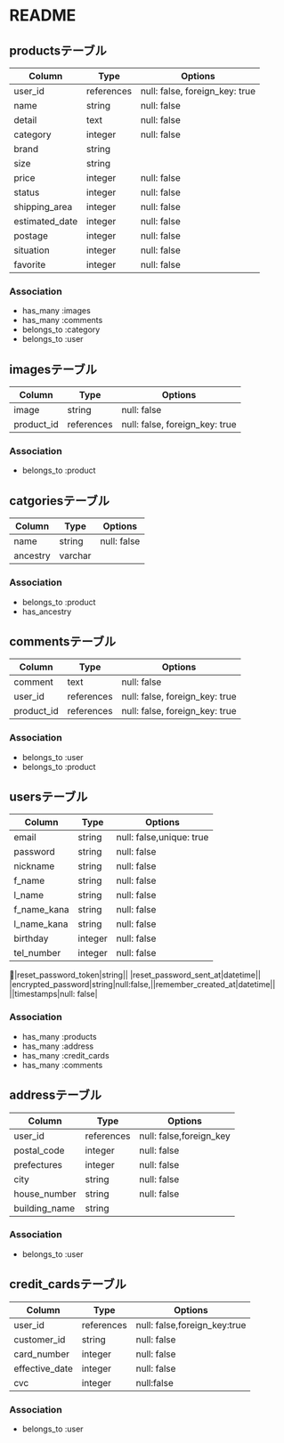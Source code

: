 # README

## productsテーブル
|Column|Type|Options|
|------|----|-------|
|user_id|references|null: false, foreign_key: true|
|name|string|null: false|
|detail|text|null: false|
|category|integer|null: false|
|brand|string|
|size|string|
|price|integer|null: false|
|status|integer|null: false|
|shipping_area|integer|null: false|
|estimated_date|integer|null: false|
|postage|integer|null: false|
|situation|integer|null: false|
|favorite|integer|null: false|

### Association
- has_many :images
- has_many :comments
- belongs_to :category
- belongs_to :user

## imagesテーブル
|Column|Type|Options|
|------|----|-------|
|image|string|null: false|
|product_id|references|null: false, foreign_key: true|

### Association
- belongs_to :product

## catgoriesテーブル
|Column|Type|Options|
|------|----|-------|
|name|string|null: false|
|ancestry|varchar|

### Association
- belongs_to :product
- has_ancestry

## commentsテーブル
|Column|Type|Options|
|------|----|-------|
|comment|text|null: false|
|user_id|references|null: false, foreign_key: true|
|product_id|references|null: false, foreign_key: true|

### Association
- belongs_to :user
- belongs_to :product

## usersテーブル
|Column|Type|Options|
|------|----|-------|
|email|string|null: false,unique: true|
|password|string|null: false|
|nickname|string|null: false|
|f_name|string|null: false|
|l_name|string|null: false|
|f_name_kana|string|null: false|
|l_name_kana|string|null: false|
|birthday|integer|null: false|
|tel_number|integer|null: false|
<!-- 以下はdevise導入時分 -->
|reset_password_token|string||
|reset_password_sent_at|datetime||
|encrypted_password|string|null:false,||remember_created_at|datetime||
||timestamps|null: false|

### Association
- has_many :products
- has_many :address
- has_many :credit_cards
- has_many :comments

## addressテーブル
|Column|Type|Options|
|------|----|-------|
|user_id|references|null: false,foreign_key|
|postal_code|integer|null: false|
|prefectures|integer|null: false|
|city|string|null: false|
|house_number|string|null: false|
|building_name|string|

### Association
- belongs_to :user

## credit_cardsテーブル
|Column|Type|Options|
|------|----|-------|
|user_id|references|null: false,foreign_key:true|
|customer_id|string|null: false|
|card_number|integer|null: false|
|effective_date|integer|null: false|
|cvc|integer|null:false|

### Association
- belongs_to :user

